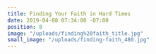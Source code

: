 ```yaml
---
title: Finding Your Faith in Hard Times
date: 2019-04-08 07:34:00 -07:00
position: 8
image: "/uploads/finding%20faith_title.jpg"
small_image: "/uploads/finding-faith_480.jpg"
---
```


